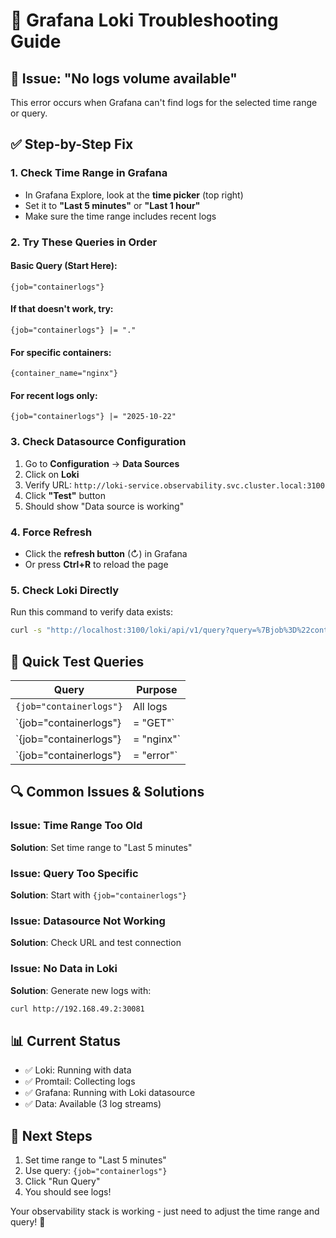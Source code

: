# 🔧 Grafana Loki Troubleshooting Guide

## 🚨 Issue: "No logs volume available"

This error occurs when Grafana can't find logs for the selected time range or query.

## ✅ **Step-by-Step Fix**

### 1. **Check Time Range in Grafana**
- In Grafana Explore, look at the **time picker** (top right)
- Set it to **"Last 5 minutes"** or **"Last 1 hour"**
- Make sure the time range includes recent logs

### 2. **Try These Queries in Order**

#### Basic Query (Start Here):
```
{job="containerlogs"}
```

#### If that doesn't work, try:
```
{job="containerlogs"} |= "."
```

#### For specific containers:
```
{container_name="nginx"}
```

#### For recent logs only:
```
{job="containerlogs"} |= "2025-10-22"
```

### 3. **Check Datasource Configuration**
1. Go to **Configuration** → **Data Sources**
2. Click on **Loki**
3. Verify URL: `http://loki-service.observability.svc.cluster.local:3100`
4. Click **"Test"** button
5. Should show "Data source is working"

### 4. **Force Refresh**
- Click the **refresh button** (↻) in Grafana
- Or press **Ctrl+R** to reload the page

### 5. **Check Loki Directly**
Run this command to verify data exists:
```bash
curl -s "http://localhost:3100/loki/api/v1/query?query=%7Bjob%3D%22containerlogs%22%7D&limit=1"
```

## 🎯 **Quick Test Queries**

| Query | Purpose |
|-------|---------|
| `{job="containerlogs"}` | All logs |
| `{job="containerlogs"} |= "GET"` | HTTP requests |
| `{job="containerlogs"} |= "nginx"` | Nginx logs |
| `{job="containerlogs"} |= "error"` | Error logs |

## 🔍 **Common Issues & Solutions**

### Issue: Time Range Too Old
**Solution**: Set time range to "Last 5 minutes"

### Issue: Query Too Specific  
**Solution**: Start with `{job="containerlogs"}`

### Issue: Datasource Not Working
**Solution**: Check URL and test connection

### Issue: No Data in Loki
**Solution**: Generate new logs with:
```bash
curl http://192.168.49.2:30081
```

## 📊 **Current Status**
- ✅ Loki: Running with data
- ✅ Promtail: Collecting logs  
- ✅ Grafana: Running with Loki datasource
- ✅ Data: Available (3 log streams)

## 🚀 **Next Steps**
1. Set time range to "Last 5 minutes"
2. Use query: `{job="containerlogs"}`
3. Click "Run Query"
4. You should see logs!

Your observability stack is working - just need to adjust the time range and query! 🎉
